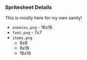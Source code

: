 ### Spritesheet Details

This is mostly here for my own sanity!

- `enemies.png` - 16x16
- `font.png` - 7x7
- `items.png`
  - 8x8
  - 8x16
  - 16x16
